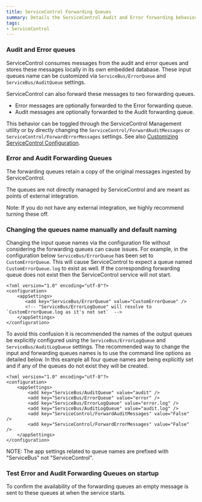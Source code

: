 ```yaml
---
title: ServiceControl Forwarding Queues
summary: Details the ServiceControl Audit and Error forwarding behavior and configuration
tags:
- ServiceControl
---
```


### Audit and Error queues

ServiceControl consumes messages from the audit and error queues and stores these messages locally in its own embedded database. These input queues name can be customized via `ServiceBus/ErrorQueue` and `ServiceBus/AuditQueue` settings.

ServiceControl can also forward these messages to two forwarding queues.

* Error messages are optionally forwarded to the Error forwarding queue.
* Audit messages are optionally forwarded to the Audit forwarding queue. 

This behavior can be toggled through the ServiceControl Management utility or by directly changing the  `ServiceControl/ForwardAuditMessages` or `ServiceControl/ForwardErrorMessages` settings. See also [Customizing ServiceControl Configuration](creating-config-file.md#transport).


### Error and Audit Forwarding Queues 

The forwarding queues retain a copy of the original messages ingested by ServiceControl.

The queues are not directly managed by ServiceControl and are meant as points of external integration.

Note: If you do not have any external integration, we highly recommend turning these off.


### Changing the queues name manually and default naming

Changing the input queue names via the configuration file without considering the forwarding queues can cause issues. For example, in the configuration below `ServiceBus/ErrorQueue` has been set to `CustomErrorQueue`. This will cause ServiceControl to expect a queue named `CustomErrorQueue.log` to exist as well. If the corresponding forwarding queue does not exist then the ServiceControl service will not start.

```
<?xml version="1.0" encoding="utf-8"?>
<configuration>
    <appSettings>
       <add key="ServiceBus/ErrorQueue" value="CustomErrorQueue" />
       <!-- "ServiceBus/ErrorLogQueue" will resolve to `CustomErrorQueue.log as it's not set`  -->
    </appSettings>
</configuration>
```

To avoid this confusion it is recommended the names of the output queues be explicitly configured using the `ServiceBus/ErrorLogQueue` and `ServiceBus/AuditLogQueue` settings. The recommended way to change the input and forwarding queues names is to use the command line options as detailed below. In this example all four queue names are being explicitly set and if any of the queues do not exist they will be created.

```
<?xml version="1.0" encoding="utf-8"?>
<configuration>
    <appSettings>
        <add key="ServiceBus/AuditQueue" value="audit" />
        <add key="ServiceBus/ErrorQueue" value="error" />
        <add key="ServiceBus/ErrorLogQueue" value="error.log" />
        <add key="ServiceBus/AuditLogQueue" value="audit.log" />   
        <add key="ServiceControl/ForwardAuditMessages" value="False" />
        <add key="ServiceControl/ForwardErrorMessages" value="False" />
    </appSettings>
</configuration>
```

NOTE: The app settings related to queue names are prefixed with "ServiceBus" not "ServiceControl".


### Test Error and Audit Forwarding Queues on startup

To confirm the availability of the forwarding queues an empty message is sent to these queues at when the service starts.